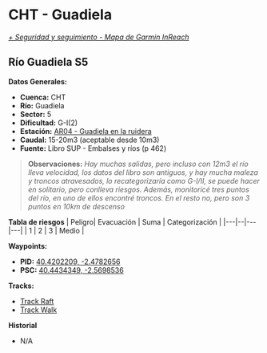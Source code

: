 # CHT - Guadiela
*[+ Seguridad y seguimiento - Mapa de Garmin InReach](https://share.garmin.com/gpalacios82)*

## Río Guadiela S5

**Datos Generales:**
* **Cuenca:** CHT
* **Río:** Guadiela
* **Sector:** 5
* **Dificultad:** G-I(2)
* **Estación:** [AR04 - Guadiela en la ruidera](https://saihtajo.chtajo.es/stmobile/index.php?url=/tr/ficha/estacion:AR04)
* **Caudal:** 15-20m3 (aceptable desde 10m3)
* **Fuente:** Libro SUP - Embalses y ríos (p 462)

>**Observaciones:**
*Hay muchas salidas, pero incluso con 12m3 el río lleva velocidad, los datos del libro son antiguos, y hay mucha maleza y troncos atravesados, lo recategorizaría como G-I/II, se puede hacer en solitario, pero conlleva riesgos. Además, monitoricé tres puntos del río, en uno de ellos encontré troncos. En el resto no, pero son 3 puntos en 10km de descenso*

**Tabla de riesgos**
| Peligro| Evacuación | Suma  | Categorización |
|---|--|---|---|
| 1 | 2 | 3 | Medio |

**Waypoints:**
* **PID:** [40.4202209, -2.4782656](https://maps.app.goo.gl/hmZ1jz2Vd6ABZMcm7)
* **PSC:** [40.4434349, -2.5698536 ](https://maps.app.goo.gl/h7Yq5GKjxjH8bkABA)

**Tracks:**
* [Track Raft](https://connect.garmin.com/modern/course/141419120)
* [Track Walk](https://connect.garmin.com/modern/course/257554291 )

**Historial**
* N/A
